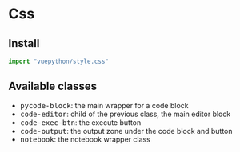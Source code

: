 # Css

## Install

```ts
import "vuepython/style.css"
```

## Available classes

- <kbd>pycode-block</kbd>: the main wrapper for a code block
- <kbd>code-editor</kbd>: child of the previous class, the main editor block
- <kbd>code-exec-btn</kbd>: the execute button
- <kbd>code-output</kbd>: the output zone under the code block and button
- <kbd>notebook</kbd>: the notebook wrapper class
